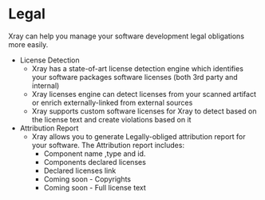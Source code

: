 # Legal

Xray can help you manage your software development legal obligations more easily.

* License Detection
  * Xray has a state-of-art license detection engine which identifies your software packages software licenses (both 3rd party and internal)&#x20;
  * Xray licenses engine can detect licenses from your  scanned artifact or enrich externally-linked from external sources
  * Xray supports custom software licenses for Xray to detect based on the license text and create violations based on it&#x20;
* Attribution Report
  * Xray allows you to generate Legally-obliged attribution report for your software. The Attribution report includes:
    * Component name ,type and id.
    * Components declared licenses&#x20;
    * Declared licenses link&#x20;
    * Coming soon - Copyrights
    * Coming soon - Full license text

